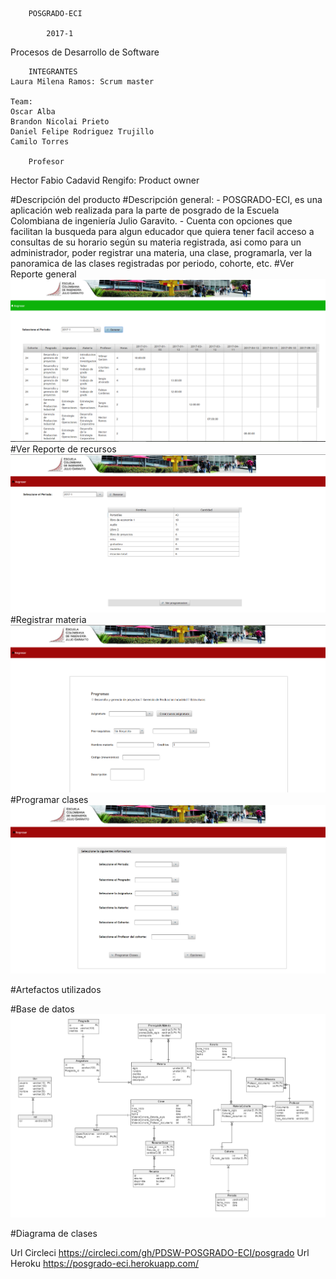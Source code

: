 		POSGRADO-ECI

			2017-1

Procesos de Desarrollo de Software
		
		INTEGRANTES
	Laura Milena Ramos: Scrum master
	
	Team:
	Oscar Alba
	Brandon Nicolai Prieto
	Daniel Felipe Rodriguez Trujillo
	Camilo Torres
		
		Profesor
Hector Fabio Cadavid Rengifo: Product owner

#Descripción del producto
	#Descripción general:
		- POSGRADO-ECI, es una aplicación web realizada para la parte de posgrado de la Escuela Colombiana de ingeniería Julio Garavito.
		- Cuenta con opciones que facilitan la busqueda para algun educador que quiera tener facil acceso a consultas de su horario según su materia registrada, asi como para un administrador, poder registrar una materia, una clase, programarla, ver la panoramica de las clases registradas por periodo, cohorte, etc.
	#Ver Reporte general
		![](ReporteGeneral.png)
	#Ver Reporte de recursos
		![](ReporteRecursos.png)
	#Registrar materia
		![](RegistrarMateria.png)
	#Programar clases
		![](ProgramarClase.png)
	


#Artefactos utilizados

#Base de datos
![](BaseDeDatos.png)

#Diagrama de clases

Url Circleci
https://circleci.com/gh/PDSW-POSGRADO-ECI/posgrado
Url Heroku 
https://posgrado-eci.herokuapp.com/

	
	
